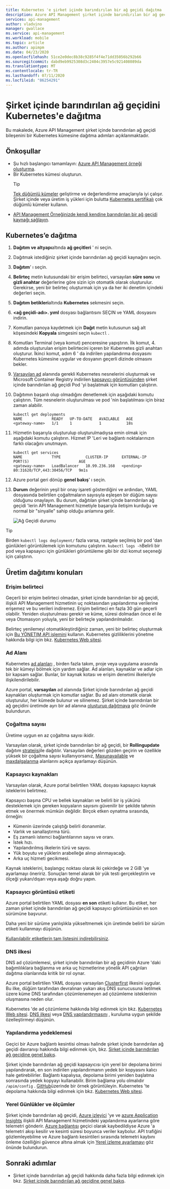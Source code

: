 ```yaml
---
title: Kubernetes 'e şirket içinde barındırılan bir ağ geçidi dağıtma | Microsoft Docs
description: Azure API Management şirket içinde barındırılan bir ağ geçidi bileşenini Kubernetes 'e dağıtmayı öğrenin
services: api-management
author: vladvino
manager: gwallace
ms.service: api-management
ms.workload: mobile
ms.topic: article
ms.author: apimpm
ms.date: 04/23/2020
ms.openlocfilehash: 51ce2e0dec8b38c9285f4f4e71dd35056b292b66
ms.sourcegitcommit: dabd9eb9925308d3c2404c3957e5c921408089da
ms.translationtype: MT
ms.contentlocale: tr-TR
ms.lasthandoff: 07/11/2020
ms.locfileid: "86254291"
---
```

# <a name="deploy-a-self-hosted-gateway-to-kubernetes"></a>Şirket içinde barındırılan ağ geçidini Kubernetes'e dağıtma

Bu makalede, Azure API Management şirket içinde barındırılan ağ geçidi bileşenini bir Kubernetes kümesine dağıtma adımları açıklanmaktadır.

## <a name="prerequisites"></a>Önkoşullar

- Şu hızlı başlangıcı tamamlayın: [Azure API Management örneği oluşturma](get-started-create-service-instance.md).
- Bir Kubernetes kümesi oluşturun.
   > [!TIP]
   > [Tek düğümlü kümeler](https://kubernetes.io/docs/setup/#learning-environment) geliştirme ve değerlendirme amaçlarıyla iyi çalışır. Şirket içinde veya üretim iş yükleri için bulutta [Kubernetes sertifikalı](https://kubernetes.io/partners/#conformance) çok düğümlü kümeler kullanın.
- [API Management Örneğinizde kendi kendine barındırılan bir ağ geçidi kaynağı sağlayın](api-management-howto-provision-self-hosted-gateway.md).

## <a name="deploy-to-kubernetes"></a>Kubernetes’e dağıtma

1. **Dağıtım ve altyapı**altında **ağ geçitleri** ' ni seçin.
2. Dağıtmak istediğiniz şirket içinde barındırılan ağ geçidi kaynağını seçin.
3. **Dağıtım**' ı seçin.
4. **Belirteç** metin kutusundaki bir erişim belirteci, varsayılan **süre sonu** ve **gizli anahtar** değerlerine göre sizin için otomatik olarak oluşturulur. Gerekirse, yeni bir belirteç oluşturmak için ya da her iki denetim içindeki değerleri seçin.
5. **Dağıtım betikleri**altında **Kubernetes** sekmesini seçin.
6. **<ağ geçidi-adı>. yıml** dosyası bağlantısını SEÇIN ve YAML dosyasını indirin.
7. Komutları panoya kaydetmek için **Dağıt** metin kutusunun sağ alt köşesindeki **Kopyala** simgesini seçin `kubectl` .
8. Komutları Terminal (veya komut) penceresine yapıştırın. İlk komut, 4. adımda oluşturulan erişim belirtecini içeren bir Kubernetes gizli anahtarı oluşturur. İkinci komut, adım 6 ' da indirilen yapılandırma dosyasını Kubernetes kümesine uygular ve dosyanın geçerli dizinde olmasını bekler.
9. [Varsayılan ad](https://kubernetes.io/docs/concepts/overview/working-with-objects/namespaces/) alanında gerekli Kubernetes nesnelerini oluşturmak ve Microsoft Container Registry indirilen [kapsayıcı görüntüsünden](https://aka.ms/apim/sputnik/dhub) şirket içinde barındırılan ağ geçidi Pod 'yi başlatmak için komutları çalıştırın.
10. Dağıtımın başarılı olup olmadığını denetlemek için aşağıdaki komutu çalıştırın. Tüm nesnelerin oluşturulması ve pod 'nin başlatılması için biraz zaman alabilir.
    ```console
    kubectl get deployments
    NAME             READY   UP-TO-DATE   AVAILABLE   AGE
    <gateway-name>   1/1     1            1           18s
    ```
11. Hizmetin başarıyla oluşturulup oluşturulmadıysa emin olmak için aşağıdaki komutu çalıştırın. Hizmet IP 'Leri ve bağlantı noktalarınızın farklı olacağını unutmayın.
    ```console
    kubectl get services
    NAME             TYPE           CLUSTER-IP      EXTERNAL-IP   PORT(S)                      AGE
    <gateway-name>   LoadBalancer   10.99.236.168   <pending>     80:31620/TCP,443:30456/TCP   9m1s
    ```
12. Azure portal geri dönüp **genel bakış**' ı seçin.
13. **Durum** değerinin yeşil bir onay işareti gösterdiğini ve ardından, YAML dosyasında belirtilen çoğaltmaların sayısıyla eşleşen bir düğüm sayısı olduğunu onaylayın. Bu durum, dağıtılan şirket içinde barındırılan ağ geçidi 'lerin API Management hizmetiyle başarıyla iletişim kurduğu ve normal bir "sinyalle" sahip olduğu anlamına gelir.

    ![Ağ Geçidi durumu](media/how-to-deploy-self-hosted-gateway-kubernetes/status.png)

> [!TIP]
> Birden <code>kubectl logs deployment/<gateway-name></code> fazla varsa, rastgele seçilmiş bir pod 'dan günlükleri görüntülemek için komutunu çalıştırın.
> <code>kubectl logs -h</code>Belirli bir pod veya kapsayıcı için günlükleri görüntüleme gibi bir dizi komut seçeneği için çalıştırın.

## <a name="production-deployment-considerations"></a>Üretim dağıtımı konuları

### <a name="access-token"></a>Erişim belirteci
Geçerli bir erişim belirteci olmadan, şirket içinde barındırılan bir ağ geçidi, ilişkili API Management hizmetinin uç noktasından yapılandırma verilerine erişemez ve bu verileri indiremez. Erişim belirteci en fazla 30 gün geçerli olabilir. Yeniden oluşturulması gerekir ve küme, süresi dolmadan önce el ile veya Otomasyon yoluyla, yeni bir belirteçle yapılandırılmalıdır. 

Belirteç yenilemeyi otomatikleştirdiğiniz zaman, yeni bir belirteç oluşturmak için [Bu YÖNETIM API işlemini](/rest/api/apimanagement/2019-12-01/gateway/generatetoken) kullanın. Kubernetes gizliliklerini yönetme hakkında bilgi için bkz. [Kubernetes Web sitesi](https://kubernetes.io/docs/concepts/configuration/secret).

### <a name="namespace"></a>Ad Alanı
Kubernetes [ad alanları](https://kubernetes.io/docs/concepts/overview/working-with-objects/namespaces/) , birden fazla takım, proje veya uygulama arasında tek bir kümeyi bölmek için yardım sağlar. Ad alanları, kaynaklar ve adlar için bir kapsam sağlar. Bunlar, bir kaynak kotası ve erişim denetimi ilkeleriyle ilişkilendirilebilir.

Azure portal, **varsayılan** ad alanında Şirket içinde barındırılan ağ geçidi kaynakları oluşturmak için komutlar sağlar. Bu ad alanı otomatik olarak oluşturulur, her kümede bulunur ve silinemez.
Şirket içinde barındırılan bir ağ geçidini üretimde ayrı bir ad alanına [oluşturup dağıtmaya](https://kubernetesbyexample.com/ns/) göz önünde bulundurun.

### <a name="number-of-replicas"></a>Çoğaltma sayısı
Üretime uygun en az çoğaltma sayısı ikidir.

Varsayılan olarak, şirket içinde barındırılan bir ağ geçidi, bir **Rollingupdate** dağıtım [stratejisi](https://kubernetes.io/docs/concepts/workloads/controllers/deployment/#strategy)ile dağıtılır. Varsayılan değerleri gözden geçirin ve özellikle yüksek bir çoğaltma sayısı kullanıyorsanız, [Maxunavailable](https://kubernetes.io/docs/concepts/workloads/controllers/deployment/#max-unavailable) ve [maxdalgalanma](https://kubernetes.io/docs/concepts/workloads/controllers/deployment/#max-surge) alanlarını açıkça ayarlamayı düşünün.

### <a name="container-resources"></a>Kapsayıcı kaynakları
Varsayılan olarak, Azure portal belirtilen YAML dosyası kapsayıcı kaynak isteklerini belirtmez.

Kapsayıcı başına CPU ve bellek kaynakları ve belirli bir iş yükünü desteklemek için gereken kopyaların sayısını güvenilir bir şekilde tahmin etmek ve önermek mümkün değildir. Birçok etken oynatma sırasında, örneğin:

- Kümenin üzerinde çalıştığı belirli donanımlar.
- Varlık ve sanallaştırma türü.
- Eş zamanlı istemci bağlantılarının sayısı ve oranı.
- İstek hızı.
- Yapılandırılmış ilkelerin türü ve sayısı.
- Yük boyutu ve yüklerin arabelleğe alınıp alınmayacağı.
- Arka uç hizmeti gecikmesi.

Kaynak isteklerini, başlangıç noktası olarak iki çekirdeğe ve 2 GiB 'ye ayarlamayı öneririz. Sonuçları temel alarak bir yük testi gerçekleştirin ve ölçeği yukarı/dışarı veya aşağı doğru yapın.

### <a name="container-image-tag"></a>Kapsayıcı görüntüsü etiketi
Azure portal belirtilen YAML dosyası **en son** etiketi kullanır. Bu etiket, her zaman şirket içinde barındırılan ağ geçidi kapsayıcı görüntüsünün en son sürümüne başvurur.

Daha yeni bir sürüme yanlışlıkla yükseltmemek için üretimde belirli bir sürüm etiketi kullanmayı düşünün.

[Kullanılabilir etiketlerin tam listesini indirebilirsiniz](https://mcr.microsoft.com/v2/azure-api-management/gateway/tags/list).

### <a name="dns-policy"></a>DNS ilkesi
DNS ad çözümlemesi, şirket içinde barındırılan bir ağ geçidinin Azure 'daki bağımlılıklara bağlanma ve arka uç hizmetlerine yönelik API çağrıları dağıtma olanlarında kritik bir rol oynar.

Azure portal belirtilen YAML dosyası varsayılan [Clusterfirst](https://kubernetes.io/docs/concepts/services-networking/dns-pod-service/#pod-s-dns-policy) ilkesini uygular. Bu ilke, düğüm tarafından devralınan yukarı akış DNS sunucusuna iletilmek üzere küme DNS tarafından çözümlenemeyen ad çözümleme isteklerinin oluşmasına neden olur.

Kubernetes 'de ad çözümleme hakkında bilgi edinmek için bkz. [Kubernetes Web sitesi](https://kubernetes.io/docs/concepts/services-networking/dns-pod-service). [DNS ilkesi](https://kubernetes.io/docs/concepts/services-networking/dns-pod-service/#pod-s-dns-policy) veya [DNS yapılandırmasını](https://kubernetes.io/docs/concepts/services-networking/dns-pod-service/#pod-s-dns-config) , kuruluma uygun şekilde özelleştirmeyi düşünün.

### <a name="configuration-backup"></a>Yapılandırma yedeklemesi
Geçici bir Azure bağlantı kesintisi olması halinde şirket içinde barındırılan ağ geçidi davranışı hakkında bilgi edinmek için, bkz. [Şirket içinde barındırılan ağ geçidine genel bakış](self-hosted-gateway-overview.md#connectivity-to-azure).

Şirket içinde barındırılan ağ geçidi kapsayıcısı için yerel bir depolama birimi yapılandırarak, en son indirilen yapılandırmanın yedek bir kopyasını kalıcı hale getirebilirler. Bağlantı kapalıysa, depolama birimi yeniden başlatma sonrasında yedek kopyayı kullanabilir. Birim bağlama yolu olmalıdır <code>/apim/config</code> . [GitHub](https://github.com/Azure/api-management-self-hosted-gateway/blob/master/examples/self-hosted-gateway-with-configuration-backup.yaml)üzerinde bir örnek görüntüleyin.
Kubernetes 'te depolama hakkında bilgi edinmek için bkz. [Kubernetes Web sitesi](https://kubernetes.io/docs/concepts/storage/volumes/).

### <a name="local-logs-and-metrics"></a>Yerel Günlükler ve ölçümler
Şirket içinde barındırılan ağ geçidi, [Azure izleyici](api-management-howto-use-azure-monitor.md) 'ye ve [azure Application Insights](api-management-howto-app-insights.md) ilişkili API Management hizmetindeki yapılandırma ayarlarına göre telemetri gönderir.
[Azure bağlantısı](self-hosted-gateway-overview.md#connectivity-to-azure) geçici olarak kaybedildiyse Azure 'a telemetri akışı kesilir ve kesinti süresi boyunca veriler kaybolur.
API trafiğini gözlemleyebilme ve Azure bağlantı kesintileri sırasında telemetri kaybını önleme özelliğini güvence altına almak için [Yerel izleme ayarlamayı](how-to-configure-local-metrics-logs.md) göz önünde bulundurun.

## <a name="next-steps"></a>Sonraki adımlar

* Şirket içinde barındırılan ağ geçidi hakkında daha fazla bilgi edinmek için bkz. [Şirket içinde barındırılan ağ geçidine genel bakış](self-hosted-gateway-overview.md).
